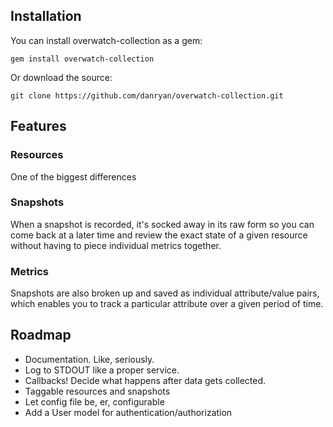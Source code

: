 
## Installation

You can install overwatch-collection as a gem:

    gem install overwatch-collection

Or download the source:

    git clone https://github.com/danryan/overwatch-collection.git
    
### 
## Features

### Resources

One of the biggest differences
### Snapshots

When a snapshot is recorded, it's socked away in its raw form so you can come back at a later time and review the exact state of a given resource without having to piece individual metrics together.

### Metrics

Snapshots are also broken up and saved as individual attribute/value pairs, which enables you to track a particular attribute over a given period of time. 


## Roadmap

* Documentation. Like, seriously.
* Log to STDOUT like a proper service.
* Callbacks! Decide what happens after data gets collected.
* Taggable resources and snapshots
* Let config file be, er, configurable
* Add a User model for authentication/authorization
